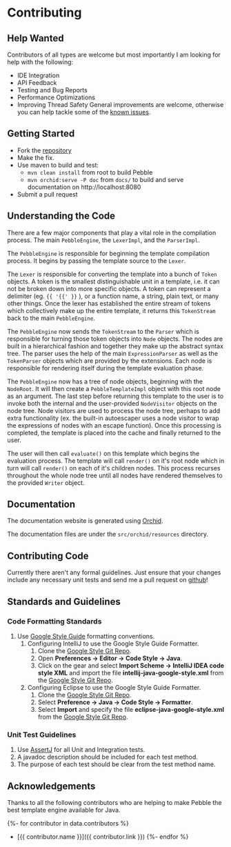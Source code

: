 ---
---

# Contributing

## Help Wanted
Contributors of all types are welcome but most importantly I am looking for help with the following:

- IDE Integration
- API Feedback
- Testing and Bug Reports
- Performance Optimizations
- Improving Thread Safety
General improvements are welcome, otherwise you can help tackle some of the [known issues](https://github.com/PebbleTemplates/pebble/issues?q=is%3Aissue+is%3Aopen+sort%3Aupdated-desc).

## Getting Started
- Fork the [repository](https://github.com/PebbleTemplates/pebble)
- Make the fix.
- Use maven to build and test:
    - `mvn clean install` from root to build Pebble
    - `mvn orchid:serve -P doc` from `docs/` to build and serve documentation on http://localhost:8080
- Submit a pull request

## Understanding the Code
There are a few major components that play a vital role in the compilation process. The main
`PebbleEngine`, the `LexerImpl`, and the `ParserImpl`.

The `PebbleEngine` is responsible for beginning the template compilation process. It begins by passing
the template source to the `Lexer`.

The `Lexer` is responsible for converting the template into a bunch of `Token` objects. A token is the smallest
distinguishable unit in a template, i.e. it can not be broken down into more specific objects. A token can
represent a delimiter (eg. `{{ '{{' }}` ), or a function name, a string, plain text, or many other things. Once the
lexer has established the entire stream of tokens which collectively make up the entire template, it returns
this `TokenStream` back to the main `PebbleEngine`.

The `PebbleEngine` now sends the `TokenStream` to the `Parser` which is responsible for turning those token objects
into `Node` objects. The nodes are built in a hierarchical fashion and together they make up the abstract
syntax tree. The parser uses the help of the main `ExpressionParser` as well as the `TokenParser` objects which
are provided by the	extensions. Each node is responsible for rendering itself during the template
evaluation phase.

The `PebbleEngine` now has a tree of node objects, beginning with the `NodeRoot`. It will then create a
`PebbleTemplateImpl` object with this root node as an argument. The last step before returning this template
to the user is to invoke both the internal and the user-provided `NodeVisitor` objects on the node tree.
Node visitors are used to process the node tree, perhaps to add extra functionality (ex. the built-in
autoescaper uses a node visitor to wrap the expressions of nodes with an escape function). Once this
processing is completed, the template is placed into the cache and finally returned to the user.

The user will then call `evaluate()` on this template which begins the evaluation process. The template
will call `render()` on it's root node which in turn will call `render()` on each of it's children nodes.
This process recurses throughout the whole node tree until all nodes have rendered themselves to the
provided `Writer` object.

## Documentation

The documentation website is generated using [Orchid](https://orchid.netlify.com/). 

The documentation files are under the `src/orchid/resources` directory.

## Contributing Code
Currently there aren't any formal guidelines. Just ensure that your changes include any
necessary unit tests and send me a pull request on [github](https://github.com/PebbleTemplates/pebble)!

## Standards and Guidelines

### Code Formatting Standards

1. Use [Google Style Guide](https://google.github.io/styleguide/javaguide.html) formatting conventions.
   1. Configuring IntelliJ to use the Google Style Guide Formatter.
      1. Clone the [Google Style Git Repo](https://github.com/google/styleguide).
      2. Open **Preferences -> Editor -> Code Style -> Java**. 
      4. Click on the gear and select **Import Scheme -> IntelliJ IDEA code style XML** and import the file **intellij-java-google-style.xml** from the [Google Style Git Repo](https://github.com/google/styleguide).
   2. Configuring Eclipse to use the Google Style Guide Formatter.
      1. Clone the [Google Style Git Repo](https://github.com/google/styleguide).
      2. Select **Preference -> Java -> Code Style -> Formatter**.
      3. Select **Import** and specify the file **eclipse-java-google-style.xml** from the [Google Style Git Repo](https://github.com/google/styleguide).

### Unit Test Guidelines

1. Use [AssertJ]() for all Unit and Integration tests. 
2. A javadoc description should be included for each test method.
3. The purpose of each test should be clear from the test method name.

## Acknowledgements
Thanks to all the following contributors who are helping to make Pebble the best template engine available for Java. 

{%- for contributor in data.contributors %}
* [{{ contributor.name }}]({{ contributor.link }})
{%- endfor %}
